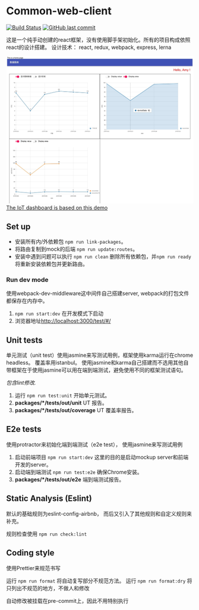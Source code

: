 # Common-web-client

[![Build Status](https://travis-ci.com/Noro07/common-web-client.svg?branch=master)](https://travis-ci.com/Noro07/common-web-client) [![GitHub last commit](https://img.shields.io/github/last-commit/Noro07/common-web-client)](https://github.com/Noro07/common-web-client/pulls)

这是一个纯手动创建的react框架，没有使用脚手架初始化。所有的项目构成依照react的设计搭建。
设计技术： react, redux, webpack, express, lerna

![image](documents/image/iot-web-client-screenshot.jpg)
[The IoT dashboard is based on this demo](https://gitlab.com/NoroLinxy/iot-web-client)

## Set up

- 安装所有内/外依赖包 `npm run link-packages`。
- 将路由复制到mock的后端 `npm run update:routes`。
- 安装中遇到问题可以执行 `npm run clean` 删除所有依赖包，并`npm run ready`将重新安装依赖包并更新路由。

### Run dev mode

使用webpack-dev-middleware这中间件自己搭建server, webpack的打包文件都保存在内存中。

1. `npm run start:dev` 在开发模式下启动
2. 浏览器地址<http://localhost:3000/test/#/>

## Unit tests

单元测试（unit test）使用jasmine来写测试用例，框架使用karma运行在chrome headless。 覆盖率用istanbul。
使用jasmine和karma自己搭建而不选用其他自带框架在于使用jasmine可以用在端到端测试，避免使用不同的框架测试语句。

_包含lint修改._

1. 运行 `npm run test:unit` 开始单元测试。
2. **packages/\*/tests/out/unit**  UT 报告。
3. **packages/\*/tests/out/coverage**  UT 覆盖率报告。

## E2e tests

使用protractor来初始化端到端测试（e2e test）， 使用jasmine来写测试用例

1. 启动前端项目 `npm run start:dev` 这里的目的是启动mockup server和前端开发的server。
2. 启动端到端测试 `npm run test:e2e` 确保Chrome安装。
3. **packages/\*/tests/out/e2e**  端到端测试报告。

## Static Analysis (Eslint)

默认的基础规则为eslint-config-airbnb， 而后又引入了其他规则和自定义规则来补充。

规则检查使用 `npm run check:lint`

## Coding style

使用Prettier来规范书写

运行 `npm run format` 将自动复写部分不规范方法。
运行 `npm run format:dry` 将只列出不规范的地方，不做人和修改

自动修改被挂载在pre-commit上，因此不用特别执行
